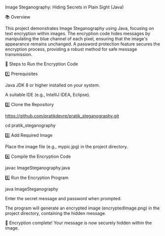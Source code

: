 Image Steganography: Hiding Secrets in Plain Sight (Java)

📚 Overview

This project demonstrates Image Steganography using Java, focusing on text encryption within images. The encryption code hides messages by manipulating the blue channel of each pixel, ensuring that the image's appearance remains unchanged. A password protection feature secures the encryption process, providing a robust method for safe message transmission.

🚀 Steps to Run the Encryption Code

1️⃣ Prerequisites

Java JDK 8 or higher installed on your system.

A suitable IDE (e.g., IntelliJ IDEA, Eclipse).

2️⃣ Clone the Repository

https://github.com/pratikdevre/pratik_steganography.git

cd pratik_steganography

3️⃣ Add Required Image

Place the image file (e.g., mypic.jpg) in the project directory.

4️⃣ Compile the Encryption Code

javac ImageSteganography.java

5️⃣ Run the Encryption Program

java ImageSteganography

Enter the secret message and password when prompted.

The program will generate an encrypted image (encryptedImage.png) in the project directory, containing the hidden message.

🎯 Encryption complete! Your message is now securely hidden within the image.

